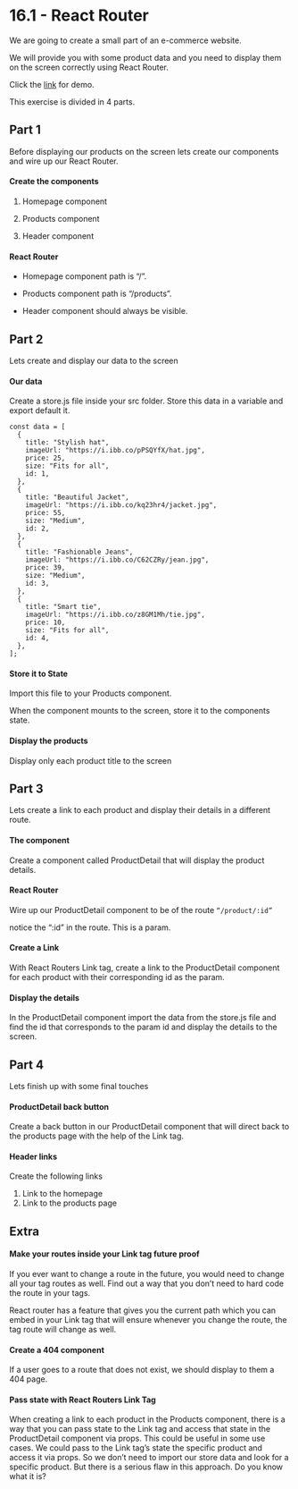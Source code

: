 # 16.1 - React Router

We are going to create a small part of an e-commerce website.

We will provide you with some product data and you need to display them on the
screen correctly using React Router.

Click the [link](https://www.youtube.com/watch?v=00EPPUCO8eU&feature=youtu.be)
for demo.

This exercise is divided in 4 parts.

## Part 1

Before displaying our products on the screen lets create our components and wire
up our React Router.

#### Create the components

1. Homepage component

2. Products component

3. Header component

#### React Router

- Homepage component path is “/”.

- Products component path is “/products”.

- Header component should always be visible.

## Part 2

Lets create and display our data to the screen

#### Our data

Create a store.js file inside your src folder. Store this data in a variable and
export default it.

```
const data = [
  {
    title: "Stylish hat",
    imageUrl: "https://i.ibb.co/pPSQYfX/hat.jpg",
    price: 25,
    size: "Fits for all",
    id: 1,
  },
  {
    title: "Beautiful Jacket",
    imageUrl: "https://i.ibb.co/kq23hr4/jacket.jpg",
    price: 55,
    size: "Medium",
    id: 2,
  },
  {
    title: "Fashionable Jeans",
    imageUrl: "https://i.ibb.co/C62CZRy/jean.jpg",
    price: 39,
    size: "Medium",
    id: 3,
  },
  {
    title: "Smart tie",
    imageUrl: "https://i.ibb.co/z8GM1Mh/tie.jpg",
    price: 10,
    size: "Fits for all",
    id: 4,
  },
];
```

#### Store it to State

Import this file to your Products component.

When the component mounts to the screen, store it to the components state.

#### Display the products

Display only each product title to the screen

## Part 3

Lets create a link to each product and display their details in a different
route.

#### The component

Create a component called ProductDetail that will display the product details.

#### React Router

Wire up our ProductDetail component to be of the route `“/product/:id”`

notice the “:id” in the route. This is a param.

#### Create a Link

With React Routers Link tag, create a link to the ProductDetail component for
each product with their corresponding id as the param.

#### Display the details

In the ProductDetail component import the data from the store.js file and find
the id that corresponds to the param id and display the details to the screen.

## Part 4

Lets finish up with some final touches

#### ProductDetail back button

Create a back button in our ProductDetail component that will direct back to the
products page with the help of the Link tag.

#### Header links

Create the following links

1. Link to the homepage
2. Link to the products page

## Extra

#### Make your routes inside your Link tag future proof

If you ever want to change a route in the future, you would need to change all
your <Link> tag routes as well. Find out a way that you don’t need to hard code
the route in your <Link> tags.

React router has a feature that gives you the current path which you can embed
in your Link tag that will ensure whenever you change the route, the <Link> tag
route will change as well.

#### Create a 404 component

If a user goes to a route that does not exist, we should display to them a 404
page.

#### Pass state with React Routers Link Tag

When creating a link to each product in the Products component, there is a way
that you can pass state to the Link tag and access that state in the
ProductDetail component via props. This could be useful in some use cases. We
could pass to the Link tag’s state the specific product and access it via props.
So we don’t need to import our store data and look for a specific product. But
there is a serious flaw in this approach. Do you know what it is?
